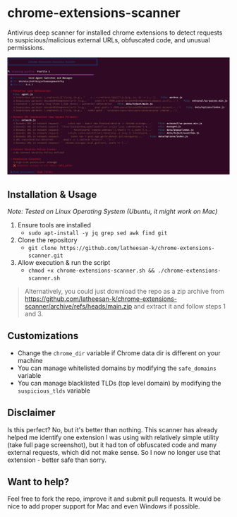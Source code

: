# chrome-extensions-scanner
Antivirus deep scanner for installed chrome extensions to detect requests to suspicious/malicious external URLs, obfuscated code, and unusual permissions.

![Demo](media/demo.png)

## Installation & Usage

_Note: Tested on Linux Operating System (Ubuntu, it might work on Mac)_

1. Ensure tools are installed
    * `sudo apt-install -y jq grep sed awk find git`
2. Clone the repository
    * `git clone https://github.com/latheesan-k/chrome-extensions-scanner.git`
3. Allow execution & run the script
    * `chmod +x chrome-extensions-scanner.sh && ./chrome-extensions-scanner.sh`

> Alternatively, you could just download the repo as a zip archive from https://github.com/latheesan-k/chrome-extensions-scanner/archive/refs/heads/main.zip and extract it and follow steps 1 and 3.

## Customizations

* Change the `chrome_dir` variable if Chrome data dir is different on your machine
* You can manage whitelisted domains by modifying the `safe_domains` variable
* You can manage blacklisted TLDs (top level domain) by modifying the `suspicious_tlds` variable

## Disclaimer

Is this perfect? No, but it's better than nothing. This scanner has already helped me identify one extension I was using with relatively simple utility (take full page screenshot), but it had ton of obfuscated code and many external requests, which did not make sense. So I now no longer use that extension - better safe than sorry.

## Want to help?

Feel free to fork the repo, improve it and submit pull requests.
It would be nice to add proper support for Mac and even Windows if possible.

